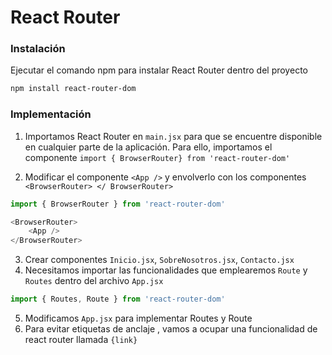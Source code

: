 # React Router
### Instalación
Ejecutar el comando npm para instalar React Router dentro del proyecto
```sh
npm install react-router-dom
```
### Implementación
1. Importamos React Router en `main.jsx` para que se encuentre disponible en cualquier parte de la aplicación.
Para ello, importamos el componente 
`import { BrowserRouter} from 'react-router-dom'`

2. Modificar el componente `<App />` y envolverlo con los componentes `<BrowserRouter> </ BrowserRouter>`
```javascript
import { BrowserRouter } from 'react-router-dom'

<BrowserRouter>
    <App />
</BrowserRouter>
```
3. Crear componentes `Inicio.jsx`, `SobreNosotros.jsx`, `Contacto.jsx`
4. Necesitamos importar las funcionalidades que emplearemos `Route` y `Routes` dentro del archivo `App.jsx`
```javascript 
import { Routes, Route } from 'react-router-dom'
```
5. Modificamos `App.jsx` para implementar Routes y Route
6. Para evitar etiquetas de anclaje <a></a>, vamos a ocupar una funcionalidad de react router llamada `{link}`